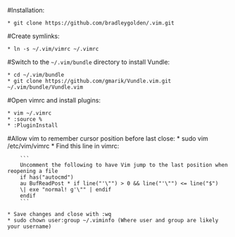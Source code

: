 #Installation:

	* git clone https://github.com/bradleygolden/.vim.git

#Create symlinks:

	* ln -s ~/.vim/vimrc ~/.vimrc

#Switch to the `~/.vim/bundle` directory to install Vundle:

	* cd ~/.vim/bundle
	* git clone https://github.com/gmarik/Vundle.vim.git ~/.vim/bundle/Vundle.vim

#Open vimrc and install plugins:

	* vim ~/.vimrc
	* :source %
	* :PluginInstall

#Allow vim to remember cursor position before last close:
	* sudo vim /etc/vim/vimrc
	* Find this line in vimrc:

		```
		Uncomment the following to have Vim jump to the last position when reopening a file
		if has("autocmd")
		au BufReadPost * if line("'\"") > 0 && line("'\"") <= line("$")
		\| exe "normal! g'\"" | endif
		endif	
		```

	* Save changes and close with :wq
	* sudo chown user:group ~/.viminfo (Where user and group are likely your username)

